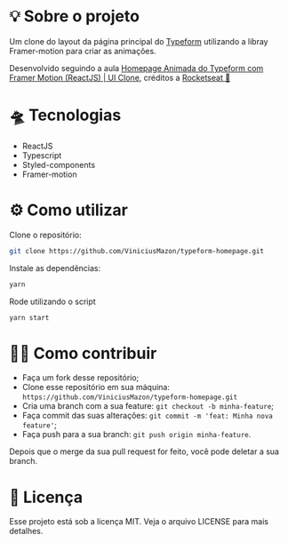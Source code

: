 # 💡 Sobre o projeto

Um clone do layout da página principal do [Typeform](https://www.typeform.com) utilizando a libray Framer-motion para criar as animações.




Desenvolvido seguindo a aula  [Homepage Animada do Typeform com Framer Motion (ReactJS) | UI Clone](https://www.youtube.com/watch?v=O2xM5H7Ooj4&t=9s), créditos a [Rocketseat 🚀](https://github.com/Rocketseat)



# 🛸 Tecnologias

* ReactJS
* Typescript
* Styled-components
* Framer-motion



# ⚙️ Como utilizar

Clone o repositório:

```bash
git clone https://github.com/ViniciusMazon/typeform-homepage.git
```

Instale as dependências:

```bash
yarn
```
Rode utilizando o script

```bash
yarn start
```



# 🖖🏻 Como contribuir

- Faça um fork desse repositório;
- Clone esse repositório em sua máquina: `https://github.com/ViniciusMazon/typeform-homepage.git`
- Cria uma branch com a sua feature: `git checkout -b minha-feature`;
- Faça commit das suas alterações: `git commit -m 'feat: Minha nova feature'`;
- Faça push para a sua branch: `git push origin minha-feature`.

Depois que o merge da sua pull request for feito, você pode deletar a sua branch.



# 📝 Licença

Esse projeto está sob a licença MIT. Veja o arquivo LICENSE para mais detalhes.